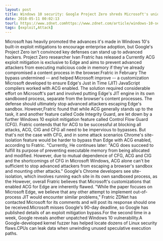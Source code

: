 ```yaml
---
layout: post
title: Windows 10 security: Google Project Zero shreds Microsoft's unique Edge defense
date: 2018-05-11 00:02:13
tourl: https://www.zdnet.comhttps://www.zdnet.com/article/windows-10-security-google-project-zero-shreds-microsofts-unique-edge-defense/
tags: [exploit,Attack]
---
```

Microsoft has heavily promoted the advances it's made in Windows 10's built-in exploit mitigations to encourage enterprise adoption, but Google's Project Zero isn't convinced key defenses can stand up to advanced hackers. Project Zero researcher Ivan Fratric has released a Currently ACG exploit mitigation is exclusive to Edge and aims to prevent advanced attackers from executing malicious code in memory if they've already compromised a content process in the browser.Fratric in February The bypass undermined -- and helped Microsoft improve -- a customization Microsoft developed to ensure Edge's Just in Time (JIT) JavaScript compilers worked with ACG enabled. The solution required considerable effort on Microsoft's part and involved putting Edge's JIT engine in its own sandboxed process, separate from the browser's content processes. The defense should ultimately stop advanced attackers escaping Edge's sandbox. However,Fratric found that while ACG generally stands up to the task, it and another feature called Code Integrity Guard, are let down by a further Windows 10 exploit mitigation feature called Control Flow Guard (CFG). Fratric contends that for ACG to be successful at blocking all attacks, ACG, CIG and CFG all need to be impervious to bypasses. But that's not the case with CFG, and in some attack scenarios Chrome's site-isolation feature would be harder to bypass than Edge with ACG enabled, according to Fratric. "Currently, He continues later: "ACG does succeed to fulfill its purpose of preventing executable memory from being allocated and modified. However, due to mutual dependence of CFG, ACG and CIG and the shortcomings of CFG in Microsoft Windows, ACG alone can't be sufficient to stop advanced attackers from escaping a browser's sandbox and mounting other attacks." Google's Chrome developers see site-isolation, which involves running each site in its own sandboxed process, as the However, overall Fratric believes that Microsoft's customizations that enabled ACG for Edge are inherently flawed. "While the paper focuses on Microsoft Edge, we believe that any other attempt to implement out-of-process JIT would encounter similar problems," Fratric ZDNet has contacted Microsoft for its comments and will post its response should one be received.Microsoft misses Google's 90-day deadline, so Google has published details of an exploit mitigation bypass.For the second time in a week, Google reveals another unpatched Windows 10 vulnerability.A Google-developed kernel fuzzer has helped locate dozens of Linux security flaws.CPUs can leak data when unwinding unused speculative execution paths.